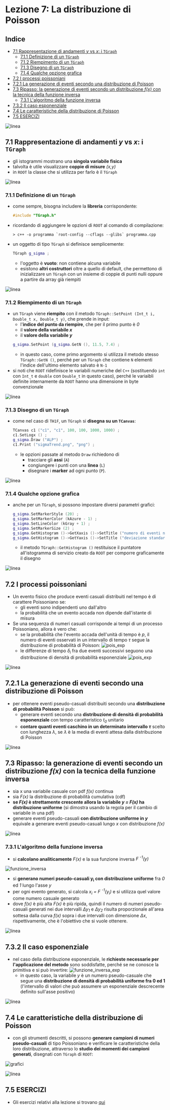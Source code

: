 # Lezione 7: La distribuzione di Poisson

## Indice

  * [7.1 Rappresentazione di andamenti *y* vs *x*: i ```TGraph```](#rappresentazione-di-andamenti-y-vs-x-i-tgraph)
    * [7.1.1 Definizione di un ```TGraph```](#definizione-di-un-tgraph)
    * [7.1.2 Riempimento di un ```TGraph```](#riempimento-di-un-tgraph)
    * [7.1.3 Disegno di un ```TGraph```](#disegno-di-un-tgraph)
    * [7.1.4 Qualche opzione grafica](#qualche-opzione-grafica)
  * [7.2 I processi poissoniani](#i-processi-poissoniani)
  * [7.2.1 La generazione di eventi secondo una distribuzione di Poisson](#la-generazione-di-eventi-secondo-una-distribuzione-di-poisson)
  * [7.3 Ripasso: la generazione di eventi secondo un distribuzione *f(x)* con la tecnica della funzione inversa](#ripasso-la-generazione-di-eventi-secondo-un-distribuzione-fx-con-la-tecnica-della-funzione-inversa)
    * [7.3.1 L'algoritmo della funzione inversa](#l-algoritmo-della-funzione-inversa)
  * [7.3.2 Il caso esponenziale](#il-caso-esponenziale)
  * [7.4 Le caratteristiche della distribuzione di Poisson](#le-caratteristiche-della-distribuzione-di-poisson)
  * [7.5 ESERCIZI](#esercizi)

![linea](../immagini/linea.png)

## 7.1 Rappresentazione di andamenti *y* vs *x*: i ```TGraph```

  * gli istogrammi mostrano una **singola variabile fisica**
  * talvolta è utile visualizzare **coppie di misure** *(x,y)*
  * in ```ROOT``` la classe che si utilizza per farlo è il ```TGraph```

![linea](../immagini/linea.png)

### 7.1.1 Definizione di un ```TGraph```  

  * come sempre, bisogna includere la **libreria** corrispondente:
    ```cpp
    #include "TGraph.h"
    ```
  * ricordando di aggiungere le opzioni di ```ROOT``` al comando di compilazione:
    ```
    > c++ -o programma `root-config --cflags --glibs` programma.cpp
    ```
  * un oggetto di tipo ```TGraph``` si definisce semplicemente:
    ```cpp
    TGraph g_sigma ;
    ```
    * l'oggetto è **vuoto**: non contiene alcuna variabile
    * esistono **altri costruttori** oltre a quello di default,
      che permettono di inizializzare un ```TGraph``` con un insieme di coppie di punti nulli
      oppure a partire da array già riempiti

![linea](../immagini/linea.png)

### 7.1.2 Riempimento di un ```TGraph```

  * un ```TGraph``` viene **riempito** con il metodo ```TGraph::SetPoint (Int_t i, Double_t x, Double_t y)```,
    che prende in input:
    * l'**indice del punto da riempire**, che per il primo punto è *0*
    * il **valore della variabile *x***
    * il **valore della variabile *y***
    ```cpp
    g_sigma.SetPoint (g_sigma.GetN (), 11.5, 7.4) ;
    ```
    * in questo caso, come primo argomento si utilizza il metodo stesso ```TGraph::GetN ()```,
      perché per un ```TGraph``` che contiene ```N``` elementi
      l'indice dell'ultimo elemento salvato è ```N-1```
  * si noti che ```ROOT``` ridefinisce le variabili numeriche del ```C++```
    (sostituendo ```int``` con ```Int_t``` e ```double``` con ```Double_t``` in questo caso),
    perché le variaibli definite internamente da ```ROOT``` hanno una dimensione in byte convenzionale

![linea](../immagini/linea.png)

### 7.1.3 Disegno di un ```TGraph```

  * come nel caso di ```TH1F```, un ```TGraph``` si **disegna su un ```TCanvas```**:
    ```cpp
    TCanvas c1 ("c1", "c1", 100, 100, 1000, 1000) ;
    c1.SetLogx () ;
    g_sigma.Draw ("ALP") ;
    c1.Print ("sigmaTrend.png", "png") ;
    ```
    * le opzioni passate al metodo ```Draw``` richiedono di
      * tracciare gli **assi** (```A```)
      * congiungere i punti con una **linea** (```L```)
      * disegnare i **marker** ad ogni punto (```P```).

![linea](../immagini/linea.png)

### 7.1.4 Qualche opzione grafica

  * anche per un ```TGraph```,
    si possono impostare diversi parametri grafici:
    ```cpp
    g_sigma.SetMarkerStyle (20) ;
    g_sigma.SetMarkerColor (kAzure - 1) ;
    g_sigma.SetLineColor (kGray + 1) ;
    g_sigma.SetMarkerSize (2) ;
    g_sigma.GetHistogram ()->GetXaxis ()->SetTitle ("numero di eventi nel campione") ;
    g_sigma.GetHistogram ()->GetYaxis ()->SetTitle ("deviazione standard") ;
    ```
      * il metodo ```TGraph::GetHistogram ()``` restituisce il puntatore
        all'istogramma di servizio creato da ```ROOT```
        per comporre graficamente il disegno

![linea](../immagini/linea.png)

## 7.2 I processi poissoniani

  * Un evento fisico che produce eventi casuali distribuiti nel tempo
    è di carattere Poissoniano se:
      * gli eventi sono indipendenti uno dall'altro
      * la probabilità che un evento accada non dipende dall'istante di misura
  * Se una sequenza di numeri casuali corrisponde ai tempi di un processo Poissoniano,
    allora è vero che:
      * se la probabilità che l'evento accada dell'unità di tempo è *p*,
        il numero di eventi osservati in un intervallo di tempo *&tau;*
        segue la distribuzione di probabilità di Poisson:
        ![pois_exp](immagini/poisson.png)
      * le differenze di tempo *&delta;<sub>i</sub>* fra due eventi successivi seguono una distribuzione
        di densità di probabilità esponenziale
        ![pois_exp](immagini/pois_exp.png)

![linea](../immagini/linea.png)

## 7.2.1 La generazione di eventi secondo una distribuzione di Poisson

  - per ottenere eventi pseudo-casuali distribuiti secondo una **distribuzione di probabilità Poisson**
    si può:
    - generare eventi secondo una **distribuzione di densità di probabilità esponenziale**
      con tempo caratteristico *t<sub>0</sub>* unitario
    - **contare quanti eventi caschino in un determinato intervallo $\tau$**
      scelto con lunghezza $\lambda$,
      se $\lambda$ è la media di eventi attesa dalla distribuzione di Poisson

![linea](../immagini/linea.png)

## 7.3 Ripasso: la generazione di eventi secondo un distribuzione *f(x)* con la tecnica della funzione inversa

  * sia x una variabile casuale con pdf *f(x)* continua
  * sia *F(x)* la distribuzione di probabilità cumulativa (cdf)
  * **se *F(x)* è strettamente crescente allora la variabile *y = F(x)* ha distribuzione uniforme**
    (si dimostra usando la regola per il cambio di variabile in una pdf)
  * generare eventi pseudo-casuali **con distribuzione uniforme in *y***
    equivale a generare eventi pseudo-casuali lungo *x* con distribuzione *f(x)*

![linea](../immagini/linea.png)

### 7.3.1 L'algoritmo della funzione inversa

  * si **calcolano analiticamente** *F(x)* e la sua funzione inversa *F <sup>-1</sup>(y)*

![funzione_inversa](immagini/funzione_inversa.png)

  * si **generano numeri pseudo-casuali y<sub>i</sub> con distribuzione uniforme** fra *0* ed *1* lungo l'asse *y*
  * per ogni evento generato, si calcola *x<sub>i</sub> = F <sup>-1</sup>(y<sub>i</sub>)*
    e si utilizza quel valore come numero casuale generato
  * dove *f(x)* è più alta *F(x)* è più ripida,
    quindi il numero di numeri pseudo-casuali generati nei due intervalli
    *&Delta;y<sub>1<sub>* e *&Delta;y<sub>2<sub>*
    risulta proporzionale all'area sottesa dalla curva *f(x)*
    sopra i due intervalli con dimensione *&Delta;x*, rispettivamente,
    che è l'obiettivo che si vuole ottenere.

![linea](../immagini/linea.png)

## 7.3.2 Il caso esponenziale

  * nel caso della distribuzione esponenziale, le **richieste necessarie per l'applicazione del metodo** sono soddisfatte,
    perché se ne conosce la primitiva e si può invertire:
![funzione_inversa_exp](immagini/funzione_inversa_exp.png)
    * in questo caso, la variabile *y* è un numero pseudo-casuale
      che segue una **distribuzione di densità di probabilità uniforme fra 0 ed 1**
      (l'intervallo di valori che può assumere un esponenziale descrecente definito sull'asse positivo)

![linea](../immagini/linea.png)

## 7.4 Le caratteristiche della distribuzione di Poisson

  * con gli strumenti descritti, si possono **generare campioni di numeri pseudo-casuali**
    di tipo Poissoniano e verificare le caratteristiche della loro distribuzione,
    attraverso lo **studio dei momenti dei campioni generati**,
    disegnati con ```TGraph``` di ```ROOT```:

![grafici](immagini/grafici.png)

![linea](../immagini/linea.png)

## 7.5 ESERCIZI

  * Gli esercizi relativi alla lezione si trovano [qui](ESERCIZI.md)
